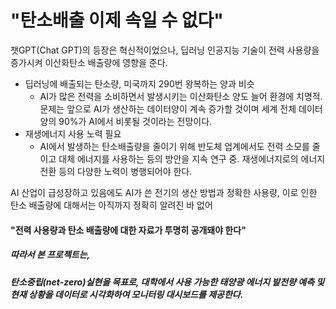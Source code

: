 # "탄소배출 이제 속일 수 없다"

챗GPT(Chat GPT)의 등장은 혁신적이었으나, 딥러닝 인공지능 기술이 전력 사용량을 증가시켜 이산화탄소 배출량에 영향을 준다.
- 딥러닝에 배출되는 탄소량, 미국까지 290번 왕복하는 양과 비슷
  - AI가 많은 전력을 소비하면서 발생시키는 이산화탄소 양도 늘어 환경에 치명적. 문제는 앞으로 AI가 생산하는 데이터양이 계속 증가할 것이며 세계 전체 데이터양의 90%가 AI에서 비롯될 것이라는 전망이다.
- 재생에너지 사용 노력 필요
   - AI에서 발생하는 탄소배출량을 줄이기 위해 반도체 업계에서도 전력 소모를 줄이고 대체 에너지를 사용하는 등의 방안을 지속 연구 중. 재생에너지로의 에너지 전환 등의 다양한 노력이 병행되어야 한다.
 
AI 산업이 급성장하고 있음에도 AI가 쓴 전기의 생산 방법과 정확한 사용량, 이로 인한 탄소 배출량에 대해서는 아직까지 정확히 알려진 바 없어
  #### "전력 사용량과 탄소 배출량에 대한 자료가 투명히 공개돼야 한다"

  ##### 따라서 본 프로젝트는,
  ##### 탄소중립(net-zero)실현을 목표로, 대학에서 사용 가능한 태양광 에너지 발전량 예측 및 현재 상황을 데이터로 시각화하여 모니터링 대시보드를 제공한다.
